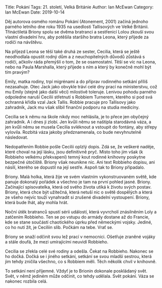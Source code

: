 Title: Pokání
Tags: 21. století, Velká Británie
Author: Ian McEwan
Category: Ian McEwan
Date: 2019-10-14

Děj autorova osmého románu Pokání (Atonement, 2001) začíná jednoho parného letního dne roku 1935 na usedlosti Tallisových ve Velké Británii. Třináctiletá Briony spolu se dvěma bratranci a sestřenicí Lolou zkouší svou vlastní divadelní hru, aby potěšila staršího bratra Leona, který přijede za rodiči na návštěvu.

Na příjezd Leona se těší také druhá ze sester, Cecilia, která se ještě neodhodlala opustit rodný dům a z neuchopitelných důvodů zůstává s rodiči, ačkoliv ráda přemýšlí o tom, že se osamostatní. Těší se víc na Leona, nebo na Paula Marshalla, který přijede s ním a který by konečně mohl být tím pravým?

Emily, matka rodiny, trpí migrénami a do příprav rodinného setkání příliš nezasahuje. Otec Jack jako obvykle tráví celé dny prací na ministerstvu, což mu Emily (stejně jako další věci) milostivě toleruje. Lenivou pohodu parného odpoledne naruší Cecilii střetnutí s Robbiem Turnerem, kterého si pod svá ochranná křídla vzal Jack Tallis. Robbie pracuje pro Tallisovy jako zahradník, Jack mu však slíbil finanční podporu na studia medicíny.

Cecilia se k němu na škole nikdy moc nehlásila, je to přece jen obyčejný zahradník. A i dnes ji zlobí. Jen kvůli němu se naštípla starodávná váza, a jen kvůli němu se musela Cecilia svléknout a vstoupit do fontány, aby střepy vylovila. Rozbitá váza jakoby předznamenala, co bude nevyhnutelně následovat.

Nedopatřením Robbie pošle Cecilii oplzlý dopis. Zdá se, že veškeré naděje, které choval na její lásku, jsou definitivně pryč. Místo toho jim však (k Robbieho velkému překvapení) temný kout rodinné knihovny poskytne bezpečné útočiště. Briony však neunikne nic. Ani text Robbieho dopisu, ani násilí, kterého se dopustil na její sestře. Aspoň tak to Briony připadalo.

Briony. Malá holka, která žije ve svém vlastním vykonstruovaném světě, kde panuje dokonalý pořádek a všechno je tam na první pohled jasné. Briony. Začínající spisovatelka, která od svého života utíká k životu svých postav. Briony, která chce být užitečná, která netuší nic o světě dospělých a která ze všeho nejvíc touží vynahradit si zrušené divadelní vystoupení. Briony, která bude lhát, aby mohla hrát.

Noční útěk bratranců spustí sérii událostí, která vyvrcholí znásilněním Loly a zatčením Robbieho. Ten se po vstupu do armády dostane až do Francie, kde se stane součástí chaotického úprku před německými vojsky. Jediné, co ho nutí žít, je Ceciliin slib. Počkám na tebe. Vrať se.

Briony se snaží odčinit svou lež prací v nemocnici. Ošetřuje zraněné vojáky a stále doufá, že mezi umírajícími neuvidí Robbieho.

Cecilia se zřekla celé své rodiny a odešla. Čekat na Robbieho. Nakonec se ho dočká. Dočká se i jiného setkání, setkání se svou mladší sestrou, která jim tehdy zničila všechno, co s Robbiem měli. Těch několik chvil v knihovně.

To setkání není příjemné. Vždyť je to Brionin dokonale poskládaný svět. Svět, v němž jediném může odčinit, co tehdy udělala. Svět pokání. Váza se nakonec rozbila celá.

